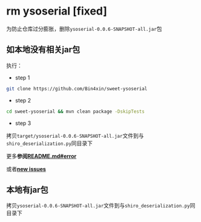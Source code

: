 # rm ysoserial [fixed]

为防止仓库过分膨胀，删除`ysoserial-0.0.6-SNAPSHOT-all.jar`包

## 如本地没有相关jar包

执行：

- step 1

```bash
git clone https://github.com/Bin4xin/sweet-ysoserial
```

- step 2

```bash
cd sweet-ysoserial && mvn clean package -DskipTests
```

- step 3

拷贝`target/ysoserial-0.0.6-SNAPSHOT-all.jar`文件到与`shiro_deserialization.py`同目录下

更多**参阅[README.md#error](https://github.com/Bin4xin/sweet-ysoserial/blob/main/README.md#error)**

或者[**new issues**](https://github.com/wnltt/Ant_colony/issues/new)

## 本地有jar包

拷贝`ysoserial-0.0.6-SNAPSHOT-all.jar`文件到与`shiro_deserialization.py`同目录下